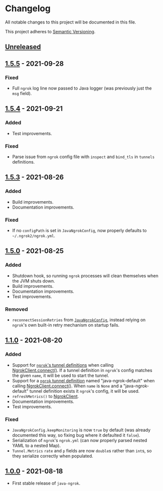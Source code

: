 # Changelog
All notable changes to this project will be documented in this file.

This project adheres to [Semantic Versioning](https://semver.org/spec/v2.0.0.html).

## [Unreleased](https://github.com/alexdlaird/java-ngrok/compare/1.5.5...HEAD)

## [1.5.5](https://github.com/alexdlaird/java-ngrok/compare/1.5.4...1.5.5) - 2021-09-28
### Fixed
- Full `ngrok` log line now passed to Java logger (was previously just the `msg` field).

## [1.5.4](https://github.com/alexdlaird/java-ngrok/compare/1.5.3...1.5.4) - 2021-09-21
### Added
- Test improvements.

### Fixed
- Parse issue from `ngrok` config file with `inspect` and `bind_tls` in `tunnels` definitions.

## [1.5.3](https://github.com/alexdlaird/java-ngrok/compare/1.5.0...1.5.3) - 2021-08-26
### Added
- Build improvements.
- Documentation improvements.

### Fixed
- If no `configPath` is set in `JavaNgrokConfig`, now properly defaults to `~/.ngrok2/ngrok.yml`.

## [1.5.0](https://github.com/alexdlaird/java-ngrok/compare/1.1.0...1.5.0) - 2021-08-25
### Added
- Shutdown hook, so running `ngrok` processes will clean themselves when the JVM shuts down.
- Build improvements.
- Documentation improvements.
- Test improvements.

### Removed
- `reconnectSessionRetries` from [`JavaNgrokConfig`](https://javadoc.io/doc/com.github.alexdlaird/java-ngrok/1.5.0/com/github/alexdlaird/ngrok/conf/JavaNgrokConfig.html), instead relying on `ngrok`'s own built-in retry mechanism on startup fails.

## [1.1.0](https://github.com/alexdlaird/java-ngrok/compare/1.0.0...1.1.0) - 2021-08-20
### Added
- Support for [`ngrok`'s tunnel definitions](https://ngrok.com/docs#tunnel-definitions) when calling [NgrokClient.connect()](https://javadoc.io/static/com.github.alexdlaird/java-ngrok/1.1.0/com/github/alexdlaird/ngrok/NgrokClient.html#connect(com.github.alexdlaird.ngrok.protocol.CreateTunnel)). If a tunnel definition in `ngrok`'s config matches the given `name`, it will be used to start the tunnel.
- Support for a [`ngrok` tunnel definition](https://ngrok.com/docs#tunnel-definitions) named "java-ngrok-default" when calling [NgrokClient.connect()](https://javadoc.io/static/com.github.alexdlaird/java-ngrok/1.1.0/com/github/alexdlaird/ngrok/NgrokClient.html#connect(com.github.alexdlaird.ngrok.protocol.CreateTunnel)). When `name` is `None` and a "java-ngrok-default" tunnel definition exists it `ngrok`'s config, it will be used.
- `refreshMetrics()` to [NgrokClient](https://javadoc.io/doc/com.github.alexdlaird/java-ngrok/1.1.0/com/github/alexdlaird/ngrok/NgrokClient.html).
- Documentation improvements.
- Test improvements.
 
### Fixed
- `JavaNgrokConfig.keepMonitoring` is now `true` by default (was already documented this way, so fixing bug where it defaulted it `false`).
- Serialization of `ngrok`'s `ngrok.yml` (can now properly parsed nested YAML to a nested Map).
- `Tunnel.Metrics` `rate` and `p` fields are now `double`s rather than `int`s, so they serialize correctly when populated.

## [1.0.0](https://github.com/alexdlaird/java-ngrok/releases/tag/1.0.0) - 2021-08-18
- First stable release of `java-ngrok`.

